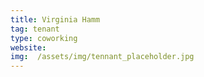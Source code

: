 ```yaml
---
title: Virginia Hamm
tag: tenant
type: coworking
website: 
img:  /assets/img/tennant_placeholder.jpg
---
```



